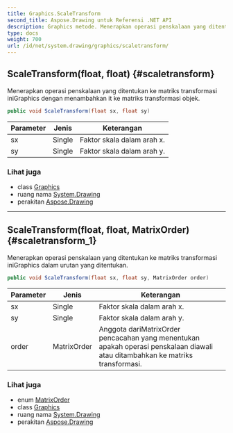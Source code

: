 ```yaml
---
title: Graphics.ScaleTransform
second_title: Aspose.Drawing untuk Referensi .NET API
description: Graphics metode. Menerapkan operasi penskalaan yang ditentukan ke matriks transformasi iniGraphics dengan menambahkan it ke matriks transformasi objek.
type: docs
weight: 700
url: /id/net/system.drawing/graphics/scaletransform/
---
```

## ScaleTransform(float, float) {#scaletransform}

Menerapkan operasi penskalaan yang ditentukan ke matriks transformasi iniGraphics dengan menambahkan it ke matriks transformasi objek.

```csharp
public void ScaleTransform(float sx, float sy)
```

| Parameter | Jenis | Keterangan |
| --- | --- | --- |
| sx | Single | Faktor skala dalam arah x. |
| sy | Single | Faktor skala dalam arah y. |

### Lihat juga

* class [Graphics](../)
* ruang nama [System.Drawing](../../graphics/)
* perakitan [Aspose.Drawing](../../../)

---

## ScaleTransform(float, float, MatrixOrder) {#scaletransform_1}

Menerapkan operasi penskalaan yang ditentukan ke matriks transformasi iniGraphics dalam urutan yang ditentukan.

```csharp
public void ScaleTransform(float sx, float sy, MatrixOrder order)
```

| Parameter | Jenis | Keterangan |
| --- | --- | --- |
| sx | Single | Faktor skala dalam arah x. |
| sy | Single | Faktor skala dalam arah y. |
| order | MatrixOrder | Anggota dariMatrixOrder pencacahan yang menentukan apakah operasi penskalaan diawali atau ditambahkan ke matriks transformasi. |

### Lihat juga

* enum [MatrixOrder](../../../system.drawing.drawing2d/matrixorder/)
* class [Graphics](../)
* ruang nama [System.Drawing](../../graphics/)
* perakitan [Aspose.Drawing](../../../)


